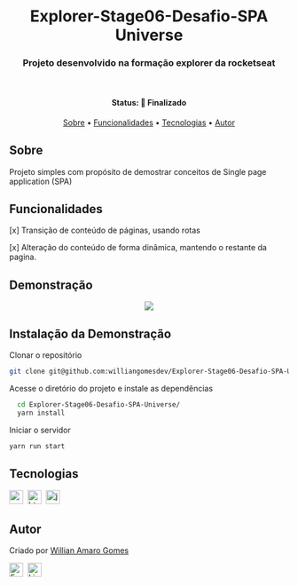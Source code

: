 <h1 align="center">
	Explorer-Stage06-Desafio-SPA Universe
</h1>

<h3 align="center">
	Projeto desenvolvido na  formação explorer da rocketseat
</h3>&nbsp;

<h4 align="center">
	Status: 🚀 Finalizado
</h4>

<p align="center">
	<a href="#sobre">Sobre</a> •
	<a href="#funcionalidades">Funcionalidades</a> •
	<a href="#tecnologias">Tecnologias</a> •
	<a href="#autor">Autor</a> 
</p>

## Sobre

Projeto simples com propósito de demostrar conceitos de Single page application (SPA)

## Funcionalidades

[x] Transição de conteúdo de páginas, usando rotas

[x] Alteração do conteúdo de forma dinâmica, mantendo o restante da pagina.

## Demonstração

<p align="center">
<img src="./assets/github/demonstration.gif">
</p>

## Instalação da Demonstração

Clonar o repositório

```bash
git clone git@github.com:williangomesdev/Explorer-Stage06-Desafio-SPA-Universe.git
```
Acesse o diretório do projeto e instale as dependências
```bash
  cd Explorer-Stage06-Desafio-SPA-Universe/
  yarn install
```
Iniciar o servidor 
```bash
yarn run start
```

## Tecnologias

<img src="https://img.shields.io/badge/CSS3-1572B6?style=for-the-badge&logo=css3&logoColor=white" alt="css3 Badge" height="25">&nbsp;
<img src="https://img.shields.io/badge/HTML5-E34F26?style=for-the-badge&logo=html5&logoColor=white" alt="html5 Badge" height="25">&nbsp;
<img src="https://img.shields.io/badge/JavaScript-F7DF1E?style=for-the-badge&logo=javascript&logoColor=black" alt="javascript Badge" height="25">&nbsp;

## Autor

Criado por [Willian Amaro Gomes](https://github.com/williangomesdev)

<a href="mailto:willianamaroti@gmail.com" target="_blank"><img src="https://img.shields.io/badge/willianamaroti@gmail.com-D14836?style=flat&logo=gmail&logoColor=white" alt="Email Badge" height="25"></a>&nbsp;
<a href="https://www.linkedin.com/in/williangomesdev" target="_blank"><img src="https://img.shields.io/badge/williangomesdev-0077B5?style=flat&logo=linkedin&logoColor=white" alt="LinkedIn Badge" height="25"></a>&nbsp;
<br clear="left"/>
